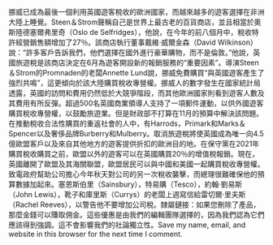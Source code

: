 挪威已成為最後一個利用英國遊客稅收的歐洲國家，而越來越多的遊客選擇在非洲大陸上睡覺。Steen＆Strom聲稱自己是世界上最古老的百貨商店，並且相當於奧斯陸德塞爾弗里奇（Oslo de Selfridges），他說，在今年的前八個月中，稅收特許經營銷售額增加了27％。該商店執行董事戴維·威爾金森（David Wilkinson）說：“許多客戶告訴我們，他們選擇在國外進行豪華購物，而不是倫敦。”他說，英國旅遊稅是該商店決定在6月為遊客開設新的報銷服務的“重要因素”。導演Steen＆Strom的Promnaden的老闆Annette Lund說，挪威免費購買“與英國遊客產生了強烈共鳴”，這更傾向於該大陸購買稅收專營權。挪威人的數字發生在國家統計局透露，英國的訪問和費用仍然低於大競爭階段，而其他歐洲國家則看到遊客人數及其費用有所反彈。超過500名英國商業領導人支持了一項郵件運動，以供外國遊客購買稅收專營權，以鼓勵旅遊業。但是財政部不打算在11月的預算中解決該問題。在推動稅收合法性購買的重返社會的人中，有Harrods，Primark和Marks＆Spencer以及奢侈品牌Burberry和Mulberry。取消旅遊稅將使英國成為唯一向4.5億歐盟客戶以及來自其他地方的遊客提供折扣的歐洲目的地。在保守黨在2021年購買稅收購買之前，歐盟以外的遊客可以在英國購買20％的增值稅報銷。現在，英國離開了歐盟及其海關聯盟，歐盟居民可以與中國和美國一起購買稅收專營權。致電政府幫助公司擔心今年秋天對公司的另一次稅收襲擊，而總理很難確保他的預算數據加起來。塞恩斯伯里（Sainsbury），特易購（Tesco），約翰·劉易斯（John Lewis），靴子和庫里斯（Currys）的老闆上週寫信給雷切爾·里夫斯（Rachel Reeves），以警告他不要增加公司稅。隸屬鏈接：如果您刪除了產品，那麼金錢可以賺取佣金。這些優惠是由我們的編輯團隊選擇的，因為我們認為它們應該得到強調。這不會影響我們的社論獨立性。Save my name, email, and website in this browser for the next time I comment.